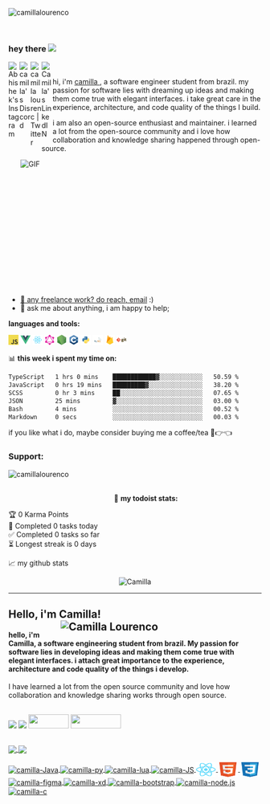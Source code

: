 
<p align="left"> <img src="https://komarev.com/ghpvc/?username=camillalourenco&label=Profile%20views&color=0e75b6&style=flat" alt="camillalourenco" /> </p>


<p align="left"> <a href="https://twitter.com/" target="blank"><img src="https://img.shields.io/twitter/follow/?logo=twitter&style=for-the-badge" alt="" /></a> </p>

### hey there <img src="https://media.giphy.com/media/hvRJCLFzcasrR4ia7z/giphy.gif" width="30px">

<a href="https://www.instagram.com/camilla.lourenco/">
  <img align="left" alt="Abhishek's Instagram" width="22px" src="https://raw.githubusercontent.com/hussainweb/hussainweb/main/icons/instagram.png" />
</a>
<a href="https://discord.gg/">
  <img align="left" alt="camilla's Discord" width="22px" src="https://raw.githubusercontent.com/peterthehan/peterthehan/master/assets/discord.svg" />
</a>
<a href="https://twitter.com/">
  <img align="left" alt="camilla lourenc | Twitter" width="22px" src="https://raw.githubusercontent.com/peterthehan/peterthehan/master/assets/twitter.svg" />
</a>
<a href="https://www.linkedin.com/in/camillalourenco/">
  <img align="left" alt="Camilla's LinkedIN" width="22px" src="https://raw.githubusercontent.com/peterthehan/peterthehan/master/assets/linkedin.svg" />
</a>

<br />

hi, i'm [camilla ](https://abhishknads.me/), a software engineer student from brazil. my passion for software lies with dreaming up ideas and making them come true with elegant interfaces. i take great care in the experience, architecture, and code quality of the things I build.

i am also an open-source enthusiast and maintainer. i learned a lot from the open-source community and i love how collaboration and knowledge sharing happened through open-source.


  <img align="right" alt="GIF" src="https://giphy.com/embed/L1R1tvI9svkIWwpVYr" width="480" height="270" frameBorder="0" class="giphy-embed" allowFullScreen></iframe><p><a href="https://giphy.com/gifs/Pluralsight-computer-technology-coding-L1R1tvI9svkIWwpVYr" width="400" height="220" />
  
- 💼 any freelance work? do reach, [email](mailto:mscamillalourenco@gmail.com) :)
- 💬 ask me about anything, i am happy to help;

**languages and tools:**  

<code><img height="20" src="https://raw.githubusercontent.com/github/explore/80688e429a7d4ef2fca1e82350fe8e3517d3494d/topics/javascript/javascript.png"></code>
<code><img height="20" src="https://raw.githubusercontent.com/github/explore/80688e429a7d4ef2fca1e82350fe8e3517d3494d/topics/vue/vue.png"></code>
<code><img height="20" src="https://raw.githubusercontent.com/github/explore/80688e429a7d4ef2fca1e82350fe8e3517d3494d/topics/react/react.png"></code>
<code><img height="20" src="https://raw.githubusercontent.com/github/explore/5c058a388828bb5fde0bcafd4bc867b5bb3f26f3/topics/graphql/graphql.png"></code>
<code><img height="20" src="https://raw.githubusercontent.com/github/explore/80688e429a7d4ef2fca1e82350fe8e3517d3494d/topics/nodejs/nodejs.png"></code>
<code><img height="20" src="https://raw.githubusercontent.com/github/explore/80688e429a7d4ef2fca1e82350fe8e3517d3494d/topics/cpp/cpp.png"></code>
<code><img height="20" src="https://raw.githubusercontent.com/github/explore/80688e429a7d4ef2fca1e82350fe8e3517d3494d/topics/python/python.png"></code>
<code><img height="20" src="https://raw.githubusercontent.com/github/explore/80688e429a7d4ef2fca1e82350fe8e3517d3494d/topics/mysql/mysql.png"></code>
<code><img height="20" src="https://raw.githubusercontent.com/github/explore/80688e429a7d4ef2fca1e82350fe8e3517d3494d/topics/firebase/firebase.png"></code>
<code><img height="20" src="https://raw.githubusercontent.com/github/explore/80688e429a7d4ef2fca1e82350fe8e3517d3494d/topics/git/git.png"></code>

📊 **this week i spent my time on:**
<!--START_SECTION:waka-->

```text
TypeScript   1 hrs 0 mins    ████████████▓░░░░░░░░░░░░   50.59 %
JavaScript   0 hrs 19 mins   █████████▓░░░░░░░░░░░░░░░   38.20 %
SCSS         0 hr 3 mins     ██░░░░░░░░░░░░░░░░░░░░░░░   07.65 %
JSON         25 mins         ▓░░░░░░░░░░░░░░░░░░░░░░░░   03.00 %
Bash         4 mins          ░░░░░░░░░░░░░░░░░░░░░░░░░   00.52 %
Markdown     0 secs          ░░░░░░░░░░░░░░░░░░░░░░░░░   00.03 %
```

<!--END_SECTION:waka-->

if you like what i do, maybe consider buying me a coffee/tea 🥺👉👈

<h3 align="left">Support:</h3>
<p><a href="https://www.buymeacoffee.com/camillalourenco"> <img align="left" src="https://cdn.buymeacoffee.com/buttons/v2/default-yellow.png" height="50" width="210" alt="camillalourenco" /></a></p><br><br>


🚧 **my todoist stats:**
<!-- TODO-IST:START -->
🏆  0 Karma Points           
🌸  Completed 0 tasks today           
✅  Completed 0 tasks so far           
⏳  Longest streak is 0 days
<!-- TODO-IST:END -->


📈 my github stats

<p align="center"> <img src="https://github-readme-stats.vercel.app/api?username=camilla&show_icons=true&theme=gotham" alt="Camilla" />




-------------------------------------------
  
  ## Hello, i'm Camilla! <img src="https://media.giphy.com/media/L1R1tvI9svkIWwpVYr/giphy.gif" min-width="400px" max-width="400px" width="400px" align="right" alt="Camilla Lourenco">
  
#### hello, i'm Camilla, a software engineering student from brazil. My passion for software lies in developing ideas and making them come true with elegant interfaces. i attach great importance to the experience, architecture and code quality of the things i develop.

I have learned a lot from the open source community and love how collaboration and knowledge sharing works through open source.

  ## 
  
<div> 
  <a href="https://www.linkedin.com/in/camillalourenco/" target="_blank"><img src="https://img.shields.io/badge/-LinkedIn-%230077B5?style=for-the-badge&logo=linkedin&logoColor=white" target="_blank"></a>  
  <a href="https://www.instagram.com/camilla.lourenco/" target="_blank"><img src="https://img.shields.io/badge/-Instagram-%23E4405F?style=for-the-badge&logo=instagram&logoColor=white" target="_blank"></a>
  <a href="https://www.behance.net/camillalourenco/projects" target="_blank"><img src="https://cdn.freebiesupply.com/logos/large/2x/behance-3-logo-png-transparent.png" height="28" width="80" target="_blank"></a>  
  <a href = "https://discord.com/users/clourenc|CamillaLourenco#5020"><img width="100" height="28" src="https://img.shields.io/badge/Discord-7289DA?style=for-the-badge&logo=discord&logoColor=white"/></a>
  
  ##

  <a href="https://github.com/camillalourenco">
  <img align="center" height="180em" src="https://github-readme-stats.vercel.app/api?username=camillalourenco&show_icons=true&theme=github_dark&border_radius=8%"/>
  <img align="center" height="180em" src="https://github-readme-stats.vercel.app/api/top-langs/?username=camillalourenco&layout=compact&langs_count=8&theme=github_dark&border_radius=8%"/>
</div>

  <div style="display: inline_block"><br>
  <img align="center" alt="camilla-Java" height="30" width="40" src="https://cdn.jsdelivr.net/gh/devicons/devicon/icons/java/java-original.svg" />
  <img align="center" alt="camilla-py" height="30" width="40" src="https://cdn.jsdelivr.net/gh/devicons/devicon/icons/python/python-original.svg" />
  <img align="center" alt="camilla-lua" height="30" width="40" src="https://cdn.jsdelivr.net/gh/devicons/devicon/icons/lua/lua-plain-wordmark.svg" />
  <img align="center" alt="camilla-JS" height="30" width="40" src="https://cdn.jsdelivr.net/gh/devicons/devicon/icons/javascript/javascript-original.svg" />
  <img align="center" alt="camilla-ReactJS" height="30" width="40" src="https://raw.githubusercontent.com/devicons/devicon/master/icons/react/react-original.svg" />
  <img align="center" alt="camilla-HTML" height="30" width="40" src="https://raw.githubusercontent.com/devicons/devicon/master/icons/html5/html5-original.svg" />
  <img align="center" alt="camilla-CSS" height="30" width="40" src="https://raw.githubusercontent.com/devicons/devicon/master/icons/css3/css3-original.svg" />
  <img align="center" alt="camilla-figma" height="30" width="40" src="https://cdn.jsdelivr.net/gh/devicons/devicon/icons/figma/figma-original.svg" />
  <img align="center" alt="camilla-xd" height="30" width="40" src="https://cdn.jsdelivr.net/gh/devicons/devicon/icons/xd/xd-plain.svg" />
  <img align="center" alt="camilla-bootstrap" height="30" width="40" src="https://cdn.jsdelivr.net/gh/devicons/devicon/icons/bootstrap/bootstrap-original.svg" />
  <img align="center" alt="camilla-node.js" height="30" width="40" src="https://cdn.jsdelivr.net/gh/devicons/devicon/icons/nodejs/nodejs-original.svg" />
  <img align="center" alt="camilla-c" height="30" width="40" src="https://cdn.worldvectorlogo.com/logos/c-1.svg" />   
</div>













